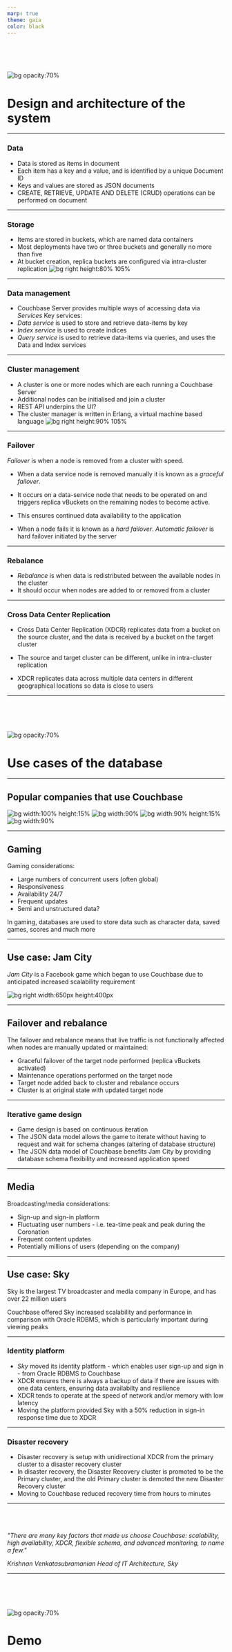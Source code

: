 ```yaml
---
marp: true
theme: gaia
color: black
---
```


\
\
\
\
![bg opacity:70%](img/background.jpeg)

# Design and architecture of the system

---

### Data

- Data is stored as items in document
- Each item has a key and a value, and is identified by a unique Document ID
- Keys and values are stored as JSON documents
- CREATE, RETRIEVE, UPDATE AND DELETE (CRUD) operations can be performed on document

---

### Storage

- Items are stored in buckets, which are named data containers
- Most deployments have two or three buckets and generally no more than five
- At bucket creation, replica buckets are configured via intra-cluster replication
  ![bg right height:80% 105%](img/storage.png)

---

### Data management

- Couchbase Server provides multiple ways of accessing data via _Services_
  Key services:
- _Data service_ is used to store and retrieve data-items by key
- _Index service_ is used to create indices
- _Query service_ is used to retrieve data-items via queries, and uses the Data and Index services

---

### Cluster management

- A cluster is one or more nodes which are each running a Couchbase Server
- Additional nodes can be initialised and join a cluster
- REST API underpins the UI?
- The cluster manager is written in Erlang, a virtual machine based language
![bg right height:90% 105%](img/couchbase-node.png)
<!-- May draw one -->

---

### Failover

_Failover_ is when a node is removed from a cluster with speed.

- When a data service node is removed manually it is known as a _graceful failover_.
- It occurs on a data-service node that needs to be operated on and triggers replica vBuckets on the remaining nodes to become active.
- This ensures continued data availability to the application

- When a node fails it is known as a _hard failover_. _Automatic failover_ is hard failover initiated by the server

---

### Rebalance

- _Rebalance_ is when data is redistributed between the available nodes in the cluster
- It should occur when nodes are added to or removed from a cluster

---

### Cross Data Center Replication

- Cross Data Center Replication (XDCR) replicates data from a bucket on the source cluster, and the data is received by a bucket on the target cluster

- The source and target cluster can be different, unlike in intra-cluster replication
- XDCR replicates data across multiple data centers in different geographical locations so data is close to users

---

\
\
\
\
![bg opacity:70%](img/background.jpeg)

# Use cases of the database

---

## Popular companies that use Couchbase

![bg width:100% height:15%](img/vodafone-logo.png)
![bg width:90%](img/sky-logo.jpeg)
![bg width:90% height:15%](img/tesco-logo.png)
![bg width:90%](img/bt-logo.jpeg)

---

## Gaming

Gaming considerations:

- Large numbers of concurrent users (often global)
- Responsiveness
- Availability 24/7
- Frequent updates
- Semi and unstructured data?

In gaming, databases are used to store data such as character data, saved games, scores and much more

---

## Use case: Jam City

_Jam City_ is a Facebook game which began to use Couchbase due to anticipated increased scalability requirement

![bg right width:650px height:400px](img/jam-city.jpeg)

---

## Failover and rebalance

The failover and rebalance means that live traffic is not functionally affected when nodes are manually updated or maintained:

- Graceful failover of the target node performed (replica vBuckets activated)
- Maintenance operations performed on the target node
- Target node added back to cluster and rebalance occurs
- Cluster is at original state with updated target node

---

### Iterative game design

- Game design is based on continuous iteration
- The JSON data model allows the game to iterate without having to request and wait for schema changes (altering of database structure)
- The JSON data model of Couchbase benefits Jam City by providing database schema flexibility and increased application speed
<!-- - Iterative game design includes planning, design, coding, testing, release and evaluation -->

---

## Media

Broadcasting/media considerations:

- Sign-up and sign-in platform
- Fluctuating user numbers - i.e. tea-time peak and peak during the Coronation
- Frequent content updates
- Potentially millions of users (depending on the company)

---

## Use case: Sky

Sky is the largest TV broadcaster and media company in Europe, and has over 22 million users

Couchbase offered Sky increased scalability and performance in comparison with Oracle RDBMS, which is particularly important during viewing peaks

---

### Identity platform

- _Sky_ moved its identity platform - which enables user sign-up and sign in - from Oracle RDBMS to Couchbase
- XDCR ensures there is always a backup of data if there are issues with one data centers, ensuring data availabilty and resilience
- XDCR tends to operate at the speed of network and/or memory with low latency
- Moving the platform provided Sky with a 50% reduction in sign-in response time due to XDCR

---

### Disaster recovery

- Disaster recovery is setup with unidirectional XDCR from the primary cluster to a disaster recovery cluster
- In disaster recovery, the Disaster Recovery cluster is promoted to be the Primary cluster, and the old Primary cluster is demoted the new Disaster Recovery cluster
- Moving to Couchbase reduced recovery time from hours to minutes

---

\
\
\
_"There are many key factors that made us choose Couchbase: scalability, high availability, XDCR, flexible schema, and advanced monitoring, to name a few."_

_Krishnan Venkatasubramanian
Head of IT Architecture, Sky_

---

\
\
\
\
![bg opacity:70%](img/background.jpeg)

# Demo
